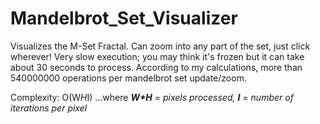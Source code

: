 # Mandelbrot_Set_Visualizer

Visualizes the M-Set Fractal. Can zoom into any part of the set, just click wherever! Very slow execution; you may think it's frozen but it can take about 30 seconds to process. According to my calculations, more than 540000000 operations per mandelbrot set update/zoom.

Complexity: O(W*H*I) ...where ***W\*H*** = *pixels processed,*  ***I*** = *number of iterations per pixel*
